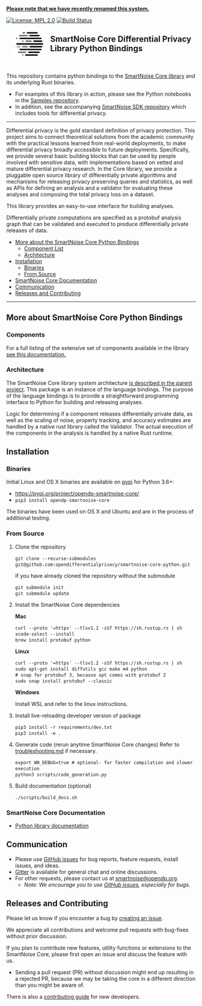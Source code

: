 [**Please note that we have recently renamed this system.**](https://projects.iq.harvard.edu/opendp/blog/building-inclusive-community)

[![License: MPL 2.0](https://img.shields.io/badge/License-MPL%202.0-brightgreen.svg)](https://opensource.org/licenses/MPL-2.0)
[![Build Status](https://travis-ci.com/opendifferentialprivacy/smartnoise-core-python.svg?branch=develop)](https://travis-ci.com/opendifferentialprivacy/smartnoise-core-python)

<a href="https://opendifferentialprivacy.github.io"><img src="https://raw.githubusercontent.com/opendifferentialprivacy/smartnoise-core/1b196bb1e375a9686ad6d44269036cf78a39fdf2/images/SmartNoise_Logos/SVG/LogoMark_color.svg" align="left" height="65" vspace="8" hspace="18"></a>

## SmartNoise Core Differential Privacy Library Python Bindings 
\
\
This repository contains python bindings to the [SmartNoise Core library](https://github.com/opendifferentialprivacy/smartnoise-core) and its underlying Rust binaries.

- For examples of this library in action, please see the Python notebooks in the [Samples repository](https://github.com/opendifferentialprivacy/smartnoise-samples).
- In addition, see the accompanying [SmartNoise SDK repository](https://github.com/opendifferentialprivacy/smartnoise-sdk) which includes tools for differential privacy.

---

Differential privacy is the gold standard definition of privacy protection. This project aims to connect theoretical solutions from the academic community with the practical lessons learned from real-world deployments, to make differential privacy broadly accessible to future deployments. Specifically, we provide several basic building blocks that can be used by people involved with sensitive data, with implementations based on vetted and mature differential privacy research. In the Core library, we provide a pluggable open source library of differentially private algorithms and mechanisms for releasing privacy preserving queries and statistics, as well as APIs for defining an analysis and a validator for evaluating these analyses and composing the total privacy loss on a dataset.

This library provides an easy-to-use interface for building analyses.

Differentially private computations are specified as a protobuf analysis graph that can be validated and executed to produce differentially private releases of data.


- [More about the SmartNoise Core Python Bindings](#more-about-smartnoise-core-python-bindings)
  - [Component List](#components)
  - [Architecture](#architecture)
- [Installation](#installation)
  - [Binaries](#binaries)
  - [From Source](#from-source)
- [SmartNoise Core Documentation](#smartnoise-core-documentation)
- [Communication](#communication)
- [Releases and Contributing](#releases-and-contributing)

---

## More about SmartNoise Core Python Bindings

### Components

For a full listing of the extensive set of components available in the library [see this documentation.](https://opendp.github.io/smartnoise-core/doc/smartnoise_validator/docs/components/index.html)

### Architecture

The SmartNoise Core library system architecture [is described in the parent project](https://github.com/opendifferentialprivacy/smartnoise-core#Architecture).
This package is an instance of the language bindings. The purpose of the language bindings is to provide a straightforward programming interface to Python for building and releasing analyses.

Logic for determining if a component releases differentially private data, as well as the scaling of noise, property tracking, and accuracy estimates are handled by a native rust library called the Validator.
The actual execution of the components in the analysis is handled by a native Rust runtime.


## Installation

### Binaries

Initial Linux and OS X binaries are available on [pypi](https://pypi.org/project/opendp-smartnoise-core/) for Python 3.6+:
  - https://pypi.org/project/opendp-smartnoise-core/
  - ```pip3 install opendp-smartnoise-core```

The binaries have been used on OS X and Ubuntu and are in the process of additional testing.

### From Source

1. Clone the repository
    ```shell script
    git clone --recurse-submodules git@github.com:opendifferentialprivacy/smartnoise-core-python.git
    ```

    If you have already cloned the repository without the submodule
    ```shell script
    git submodule init
    git submodule update
    ```

2. Install the SmartNoise Core dependencies

    **Mac**
    ```shell script
    curl --proto '=https' --tlsv1.2 -sSf https://sh.rustup.rs | sh
    xcode-select --install
    brew install protobuf python
    ```

    **Linux**
    ```shell script
    curl --proto '=https' --tlsv1.2 -sSf https://sh.rustup.rs | sh
    sudo apt-get install diffutils gcc make m4 python
    # snap for protobuf 3, because apt comes with protobuf 2
    sudo snap install protobuf --classic
    ```

    **Windows**

    Install WSL and refer to the linux instructions.

3. Install live-reloading developer version of package
   ```shell script
   pip3 install -r requirements/dev.txt
   pip3 install -e .
   ```

4. Generate code (rerun anytime SmartNoise Core changes)
    Refer to [troubleshooting.md](https://github.com/opendifferentialprivacy/smartnoise-core/blob/develop/troubleshooting.md) if necessary.
    ```shell script
    export WN_DEBUG=true # optional- for faster compilation and slower execution
    python3 scripts/code_generation.py
    ```

5. Build documentation (optional)
    ```shell script
    ./scripts/build_docs.sh
    ```

### SmartNoise Core Documentation

- [Python library documentation](https://opendp.github.io/smartnoise-core-python)


## Communication

- Please use [GitHub issues](https://github.com/opendifferentialprivacy/smartnoise-core-python/issues) for bug reports, feature requests, install issues, and ideas.
- [Gitter](https://gitter.im/opendifferentialprivacy/SmartNoise) is available for general chat and online discussions.
- For other requests, please contact us at [smartnoise@opendp.org](mailto:smartnoise@opendp.org).
  - _Note: We encourage you to use [GitHub issues](https://github.com/opendifferentialprivacy/smartnoise-core-python/issues), especially for bugs._

## Releases and Contributing

Please let us know if you encounter a bug by [creating an issue](https://github.com/opendifferentialprivacy/smartnoise-core-python/issues).

We appreciate all contributions and welcome pull requests with bug-fixes without prior discussion.

If you plan to contribute new features, utility functions or extensions to the SmartNoise Core, please first open an issue and discuss the feature with us.
  - Sending a pull request (PR) without discussion might end up resulting in a rejected PR, because we may be taking the core in a different direction than you might be aware of.

There is also a [contributing guide](contributing.md) for new developers. 
